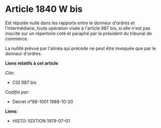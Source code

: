 # Article 1840 W bis

Est réputée nulle dans les rapports entre le donneur d'ordres et l'intermédiaire, toute opération visée à l'article 987 bis,
si elle n'est pas inscrite sur un répertoire coté et paraphé par le président du tribunal de commerce.

La nullité prévue par l'alinéa qui précède ne peut être invoquée que par le donneur d'ordres.

**Liens relatifs à cet article**

_Cite_:

  - CGI 987 bis

_Codifié par_:

  - Décret n°88-1001 1988-10-20

**Liens**:

  - HISTO: EDITION 1979-07-01
